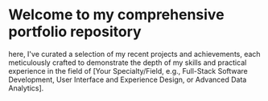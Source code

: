 <h1 class="text-2xl">Welcome to my comprehensive portfolio repository</h1> 

here, I've curated a selection of my recent projects and achievements, each meticulously crafted to demonstrate the depth of my skills and practical experience in the field of [Your Specialty/Field, e.g., Full-Stack Software Development, User Interface and Experience Design, or Advanced Data Analytics].
